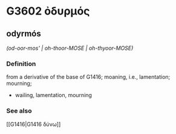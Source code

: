# G3602 ὀδυρμός

## odyrmós

_(od-oor-mos' | oh-thoor-MOSE | oh-thyoor-MOSE)_

### Definition

from a derivative of the base of G1416; moaning, i.e., lamentation; mourning; 

- wailing, lamentation, mourning

### See also

[[G1416|G1416 δύνω]]
